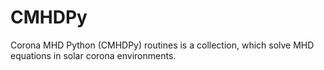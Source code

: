 # CMHDPy
Corona MHD Python (CMHDPy) routines is a collection, which solve MHD equations in solar corona environments. 
